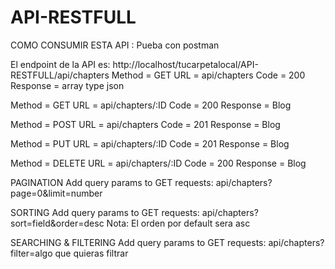 # API-RESTFULL
COMO CONSUMIR ESTA API :
Pueba con postman

El endpoint de la API es: http://localhost/tucarpetalocal/API-RESTFULL/api/chapters
 Method = GET 
 URL = api/chapters
 Code = 200
 Response = array type json

 Method = GET
 URL = api/chapters/:ID
 Code = 200
 Response = Blog

Method = POST
 URL = api/chapters
 Code = 201
 Response = Blog

Method = PUT 
URL = api/chapters/:ID
Code = 201
Response = Blog

Method = DELETE 
URL = api/chapters/:ID
Code = 200
Response = Blog

PAGINATION
Add query params to GET requests:
api/chapters?page=0&limit=number

SORTING
Add query params to GET requests:
api/chapters?sort=field&order=desc
Nota: El orden por default sera asc

SEARCHING & FILTERING
Add query params to GET requests:
api/chapters?filter=algo que quieras filtrar
